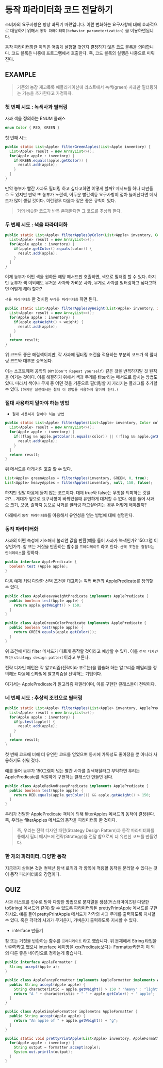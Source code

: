 # 동작 파라미터화 코드 전달하기

소비자의 요구사항은 항상 바뀌기 마련입니다. 이런 변화하는 요구사항에 대해 효과적으로 대응하기 위해서 `동작 파라미터화(behavior parameterization)`
을 이용하면됩니다.

동작 파라미터화란 아직은 어떻게 실행할 것인지 결정하지 않은 코드 블록을 의미합니다. 코드 블록은 나중에 프로그램에서 호출한다. 즉, 코드 블록의 실행은 나중으로 미뤄진다.

## EXAMPLE

> 기존의 농장 재고목록 애플리케이션에 리스트에서 녹색(green) 사과만 필터링하는 기능을 추가한다고 가정하자. 

### 첫 번째 시도 : 녹색사과 필터링

사과 색을 정의하는 ENUM 클래스

```java
enum Color { RED, GREEN }
```

첫 번째 시도 

```java
public static List<Apple> filterGreenApples(List<Apple inventory) {
  List<Apple> result = new ArrayList<>();
  for(Apple apple : inventory) {
    if(GREEN.equals(apple.getColor)) {
      result.add(apple);
    }
  }
}
```

만약 농부가 빨간 사과도 필터링 하고 싶다고하면 어떻게 할까? 메서드를 하나 더만들 수 도 있지만 만약 또 농부가 노란색, 어두운 빨간색등 요구사항이
점차 늘어난다면 메서드가 많이 생길 것이다. 이런경우 다음과 같은 좋은 규칙이 있다.

> 거의 비슷한 코드가 반복 존재한다면 그 코드를 추상화 한다.

### 두 번째 시도 : 색을 파라미터화

```java
public static List<Apple> filterApplesByColor(List<Apple> inventory, Color color) {
  List<Apple> result = new ArrayList<>();
  for(Apple apple : inventory) {
    if(apple.getColor().equals(color)) {
      result.add(apple);
    }
  }
}
```

이제 농부가 어떤 색을 원하든 해당 메서드만 호출하면, 색으로 필터링 할 수 있다. 하지만 농부가 색 이외에도 무거운 사과와 가벼운 사과, 무게로 
사과를 필터링하고 싶다고하면 어떻게 해야 할까? 

`색을 파라미터화` 한 것처럼 `무게를 파라미터화` 하면 된다.

```java
public static List<Apple> filterApplesByWeight(List<Apple> inventory, int weight) {
  List<Apple> result = new ArrayList<>();
  for(Apple apple : inventory) {
    if(apple.getWeight() > weight) {
      result.add(apple);
    }
  }
  return result;
}
```

위 코드도 좋은 해결책이지만, 각 사과에 필터링 조건을 적용하는 부분의 코드가 색 필터링 코드와 대부분 중복된다.

이는 소프트웨어 공학의 `DRY(Don't Repeat yourself)` 같은 것을 반복하지말 것 원칙을 어기는 것이다. 이를 해결하기 위해서 색과 무게를 filter라는
메서드로 합치는 방법도 있다. 따라서 색이나 무게 중 어던 것을 기준으로 필터링할 지 가리키는 플래그를 추가할 수 있다.
`(하지만 실전에서는 절대 이 방법을 사용하지 말아야 한다.)`

### 절대 사용하지 말아야 하는 방법

- `절대 사용하지 말아야 하는 방법`

```java
public static List<Apple> filterApples(List<Apple> inventory, Color color, int weight, boolean flag) {
  List<Apple> result = new ArrayList<>();
  for(Apple apple : inventory) {
    if((flag && apple.getColor().equals(color)) || (!flag && apple.getWeight() > weight)) {
      result.add(apple);
    }
  }
  return result;
}
```

위 메서드를 아래처럼 호출 할 수 있다.

```java
List<Apple> greenApples = filterApples(inventory, GREEN, 0, true);
List<Apple> heavyApples = filterApples(inventory, null, 150, false);
```

하지만 정말 마음에 들지 않는 코드이다. 대체 true와 false는 무엇을 의미하는 것일까?... 게대가 앞으로 요구사항이 바뀌었을때 유연하게 대처할 수 없다.
에를 들어 사과으 크기, 모양, 출하지 등으로 사과를 필터링 하고싶어지는 경우 어떻게 해야할까?

아래에서 `동작 파라미터화`를 이용해서 유연성을 얻는 방법에 대해 설명한다.

### 동작 파라미터화

사과의 어떤 속성에 기초해서 불리언 값을 반환(예를 들어 사과가 녹색인가? 150그램 이상인가?). 참 또는 거짓을 반환하는 함수를 `프레디케이트` 라고 한다.
`선택 조건을 결정하는 인터페이스`를 정하자.

```java
public interface ApplePredicate {
  boolean test (Apple apple);
}
```

다음 예제 처럼 다양한 선택 조건을 대표하는 여러 버전의 ApplePredicate를 정의할 수 있다.

```java
public class AppleHeavyWeightPredicate implements ApplePredicate {
  public boolean test(Apple apple) {
    return apple.getWeight() > 150;
  }
}

public class AppleGreenColorPredicate implements ApplePredicate {
  public boolean test(Apple apple) {
    return GREEN.equals(apple.getColor());
  }
}
```

위 조건에 따라 filter 메서드가 다르게 동작할 것이라고 예상할 수 있다. 이를 `전략 디자인패턴(strategy design patter)`이라고 부른다.

전략 디자인 패턴은 각 알고리즘(전략이라 부르는)을 캡슐화 하는 알고리즘 패밀리를 정의해둔 다음에 런타임에 알고리즘을 선택하는 기법이다.

여기서는 ApplePredicate가 알고리즘 패밀리이며, 이를 구현한 클래스들이 전략이다.

### 네 번째 시도 : 추상적 조건으로 필터링

```java
public static List<Apple> filterApples(List<Apple> inventory, ApplePredicate p) {
  List<Apple> result = new ArrayList<>();
  for(Apple apple : inventory) {
    if(p.test(apple)) {
      result.add(apple);
    }
  }
  return result;
}
```

첫 번째 코드에 비해 더 유연한 코드를 얻었으며 동시에 가독성도 좋아졌을 뿐 아니라 사용하기도 쉬워 졌다.

예를 들어 농부가 150그램이 넘는 빨간 사과를 검색해달라고 부탁하면 우리는 ApplePredicate를 적절하게 구현하는 클래스만 만들면 된다. 

```java
public class AppleRedAndHeavyPredicate implements ApplePredicate {
  public boolean test(Apple apple) {
    return RED.equals(apple.getColor()) && apple.getWeight() > 150;
  }
}
```

우리가 전달한 ApplePredicate 객체에 의해 filterApples 메서드의 동작이 결정된다. 즉, 우리는 filterApples 메서드의 동작을 파라미터화 한 것이다.

> 즉, 우리는 전략 디자인 패턴(Strategy Design Pattern)과 동작 파라미터화를 통해서 필터 메서드에 전략(Strategy)을 전달 함으로써 더 유연한 코드를
만들었다.

### 한 개의 파라미터, 다양한 동작

지금까지 살펴본 것첢 컬렉션 탐색 로직과 각 항목에 적용할 동작을 분리할 수 있다는 것이 동작 파라미터화의 강점이다. 

## QUIZ

사과 리스트를 인수로 받아 다양한 방법으로 문자열을 생성(커스터마이즈된 다양한 toString) 메서드와 같이) 할 수 있도록 파라미터화된 prettyPrintApple 메서드를 구현하시오. 예를 들어 prettyPrintApple 메서드가 각각의 사과 무게를 출력하도록 지시할 수 있다. 혹은 각각의 사과가 무거운지, 가벼운지
출력하도록 지시할 수 있다. 

- interface 만들기

참 또는 거짓을 반환하는 함수를 `프레디케이트` 라고 했습니다. 위 문제에서 String 타입을 반환하라고 했으니 interface 네이밍을 xxxPredicate보다는
Formatter라든지 이 외의 다른 좋은 네이밍으로 정하는게 좋습니다.

```java
public interface AppleFormatter {
  String accept(Apple a);
}

public class AppleFancyFormatter implements AppleFormatter implements AppleFormatter {
  public String accept(Apple apple) {
    String characteristic = apple.getWeight() > 150 ? "heavy" : "light";
    return "A " + characteristic + " " + apple.getColor() + " apple";
  }
}

public class AppleSimpleFormatter implemetns AppleFormatter { 
  public String accept(Apple apple) {
    return "An apple of " + apple.getWeight() + "g";
  }
}

public static void prettyPrintApple(List<Apple> inventory, AppleFormatter foramtter) {
  for(Apple apple : inventory) {
    String output = formatter.accept(apple);
    System.out.println(output);
  }
}
```
```
